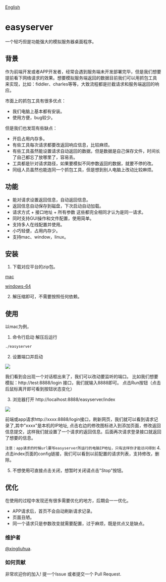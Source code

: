 [English](https://github.com/xingliuhua/easyserver/blob/master/README.md)
# easyserver

一个轻巧但是功能强大的模拟服务器桌面程序。


## 背景
作为前端开发或者APP开发者，经常会遇到服务端未开发部署完毕，但是我们想要提前看下网络请求的效果。想要模拟服务端返回的数据目前我们可以用抓包工具
来实现，比如：fiddler、charles等等，大致流程都是拦截请求和服务端返回的响应。

市面上的抓包工具有很多优点：
* 我们电脑上基本都有安装。
* 使用方便，bug较少。

但是我们也发现有些缺点：
* 开启占用内存多。
* 有些工具每次请求都要改返回响应信息，比较麻烦。
* 有些工具虽然能设置请求自动返回的数据，但是数据是自己保存文件，时间长了自己都忘了放哪里了，容易丢。
* 工具都是针对请求路径，如果要模拟不同参数返回的数据，就要不停的改。
* 同组人员虽然也能连同一个抓包工具，但是想到别人电脑上改动比较麻烦。


## 功能
* 能对请求设置返回信息，自动返回信息。
* 返回信息自动保存到磁盘，下次启动自动加载。
* 请求方式 + 接口地址 + 所有参数 这些都完全相同才认为是同一请求。
* 同时支持GUI操作和文件配置，使用简单。
* 支持多人在线配置并使用。
* 小巧轻便，占用内存少。
* 支持mac、window，linux。

## 安装
1. 下载对应平台的zip包。

[mac](https://github.com/xingliuhua/easyserver/blob/master/easyserver_mac_v1.0.tar.gz)

[windows-64](https://github.com/xingliuhua/easyserver/blob/master/easyserver_windows_v1.0.zip)

2. 解压缩即可，不需要按照任何依赖。

## 使用
以mac为例，
1. 命令行启动
解压后运行
```tex
./easyserver
```
2. 设置端口并启动
<img src="https://github.com/xingliuhua/easyserver/blob/master/easyserver_pic_run.png"  >

我们看到会出现一个对话框出来了，我们可以改动要监听的端口。
比如我们想要模拟：http://test:8888/login 接口，我们就输入8888即可。
点击Run按钮（点击后鼠标离开即可看到按钮状态变化）

3. 浏览器打开 http://localhost:8888/easyserver/index

<img src="https://github.com/xingliuhua/easyserver/blob/master/easyserver_pic_index.png">

前端或app请求http://xxxx:8888/login接口，刷新网页，我们就可以看到请求记录了,其中"xxxx"是本机的IP地址,
点击右边的修改图标进入到添加页面，修改返回信息提交，这样我们就设置了一个请求的返回信息。后面再次请求登录接口就返回了想要的信息。

`注意：app请求的时候url要写easyserver所运行的电脑IP地址，只有这样你才能访问得到`
4. 点击index页面的config链接，我们可以看到以前配置的请求列表，支持修改，删除。

5. 不想使用可直接点击关闭，想暂时关闭请点击"Stop"按钮。

## 优化
在使用的过程中发现还有很多需要优化的地方，后期会一一优化。
* APP请求后，首页不会自动刷新请求记录。
* 页面丑陋。
* 同一个请求只是参数改变就需要配置，过于麻烦，既是优点又是缺点。

### 维护者

[@xingliuhua](https://github.com/xingliuhua).

### 如何贡献

非常欢迎你的加入! 提一个Issue 或者提交一个 Pull Request.
